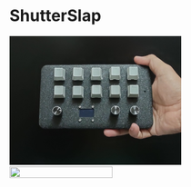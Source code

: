 # ShutterSlap

<img src="https://github.com/fyrus7/ShutterSlap/blob/main/image/SS1.jpg" width=60% height=60%>

<img src="https://drive.google.com/file/d/1aYfCIoYZLbn1m54-MWdrtdZj4WGSCJa4" width=60% height=60%>
